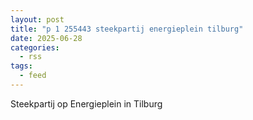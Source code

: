 ```yaml
---
layout: post
title: "p 1 255443 steekpartij energieplein tilburg"
date: 2025-06-28
categories: 
  - rss
tags: 
  - feed
---
```


Steekpartij op Energieplein in Tilburg
